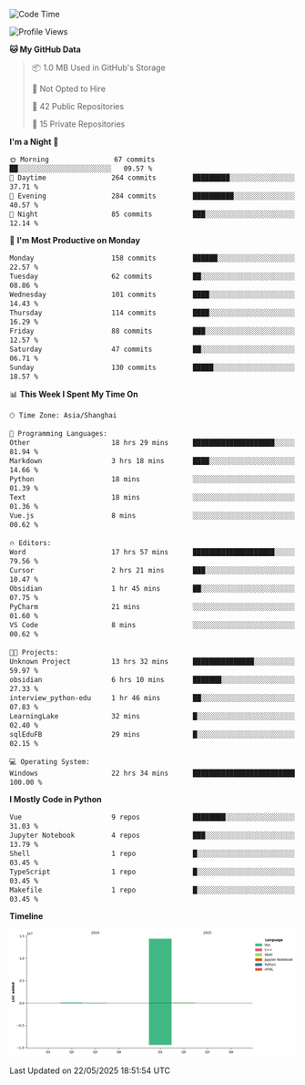 <!--START_SECTION:waka-->
![Code Time](http://img.shields.io/badge/Code%20Time-290%20hrs%2034%20mins-blue)

![Profile Views](http://img.shields.io/badge/Profile%20Views-31-blue)

**🐱 My GitHub Data** 

> 📦 1.0 MB Used in GitHub's Storage 
 > 
> 🚫 Not Opted to Hire
 > 
> 📜 42 Public Repositories 
 > 
> 🔑 15 Private Repositories 
 > 
**I'm a Night 🦉** 

```text
🌞 Morning                67 commits          ██░░░░░░░░░░░░░░░░░░░░░░░   09.57 % 
🌆 Daytime                264 commits         █████████░░░░░░░░░░░░░░░░   37.71 % 
🌃 Evening                284 commits         ██████████░░░░░░░░░░░░░░░   40.57 % 
🌙 Night                  85 commits          ███░░░░░░░░░░░░░░░░░░░░░░   12.14 % 
```
📅 **I'm Most Productive on Monday** 

```text
Monday                   158 commits         ██████░░░░░░░░░░░░░░░░░░░   22.57 % 
Tuesday                  62 commits          ██░░░░░░░░░░░░░░░░░░░░░░░   08.86 % 
Wednesday                101 commits         ████░░░░░░░░░░░░░░░░░░░░░   14.43 % 
Thursday                 114 commits         ████░░░░░░░░░░░░░░░░░░░░░   16.29 % 
Friday                   88 commits          ███░░░░░░░░░░░░░░░░░░░░░░   12.57 % 
Saturday                 47 commits          ██░░░░░░░░░░░░░░░░░░░░░░░   06.71 % 
Sunday                   130 commits         █████░░░░░░░░░░░░░░░░░░░░   18.57 % 
```


📊 **This Week I Spent My Time On** 

```text
🕑︎ Time Zone: Asia/Shanghai

💬 Programming Languages: 
Other                    18 hrs 29 mins      ████████████████████░░░░░   81.94 % 
Markdown                 3 hrs 18 mins       ████░░░░░░░░░░░░░░░░░░░░░   14.66 % 
Python                   18 mins             ░░░░░░░░░░░░░░░░░░░░░░░░░   01.39 % 
Text                     18 mins             ░░░░░░░░░░░░░░░░░░░░░░░░░   01.36 % 
Vue.js                   8 mins              ░░░░░░░░░░░░░░░░░░░░░░░░░   00.62 % 

🔥 Editors: 
Word                     17 hrs 57 mins      ████████████████████░░░░░   79.56 % 
Cursor                   2 hrs 21 mins       ███░░░░░░░░░░░░░░░░░░░░░░   10.47 % 
Obsidian                 1 hr 45 mins        ██░░░░░░░░░░░░░░░░░░░░░░░   07.75 % 
PyCharm                  21 mins             ░░░░░░░░░░░░░░░░░░░░░░░░░   01.60 % 
VS Code                  8 mins              ░░░░░░░░░░░░░░░░░░░░░░░░░   00.62 % 

🐱‍💻 Projects: 
Unknown Project          13 hrs 32 mins      ███████████████░░░░░░░░░░   59.97 % 
obsidian                 6 hrs 10 mins       ███████░░░░░░░░░░░░░░░░░░   27.33 % 
interview_python-edu     1 hr 46 mins        ██░░░░░░░░░░░░░░░░░░░░░░░   07.83 % 
LearningLake             32 mins             █░░░░░░░░░░░░░░░░░░░░░░░░   02.40 % 
sqlEduFB                 29 mins             █░░░░░░░░░░░░░░░░░░░░░░░░   02.15 % 

💻 Operating System: 
Windows                  22 hrs 34 mins      █████████████████████████   100.00 % 
```

**I Mostly Code in Python** 

```text
Vue                      9 repos             ████████░░░░░░░░░░░░░░░░░   31.03 % 
Jupyter Notebook         4 repos             ███░░░░░░░░░░░░░░░░░░░░░░   13.79 % 
Shell                    1 repo              █░░░░░░░░░░░░░░░░░░░░░░░░   03.45 % 
TypeScript               1 repo              █░░░░░░░░░░░░░░░░░░░░░░░░   03.45 % 
Makefile                 1 repo              █░░░░░░░░░░░░░░░░░░░░░░░░   03.45 % 
```



**Timeline**

![Lines of Code chart](https://raw.githubusercontent.com/White1943/White1943/main/assets/bar_graph.png)


 Last Updated on 22/05/2025 18:51:54 UTC
<!--END_SECTION:waka-->
